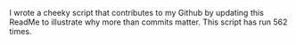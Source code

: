 I wrote a cheeky script that contributes to my Github by updating this ReadMe to illustrate why more than commits matter. This script has run 562 times.